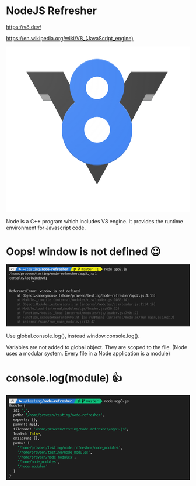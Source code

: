# NodeJS Refresher

https://v8.dev/

https://en.wikipedia.org/wiki/V8_(JavaScript_engine)

![V8 Engine](v8.png)

Node is a C++ program which includes V8 engine. It provides the runtime environment for Javascript code.

# Oops! window is not defined 😉

![window undefined](window-undefined.png)

Use global.console.log(), instead window.console.log().

Variables are not added to global object. They are scoped to the file. (Node uses a modular system. Every file in a Node application is a module)

# console.log(module) 👍

![module logged](modules.png)